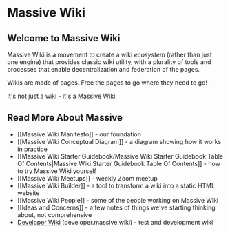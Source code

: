 # Massive Wiki

## Welcome to Massive Wiki

Massive Wiki is a movement to create a wiki *ecosystem* (rather than just one engine) that provides classic wiki utility, with a plurality of tools and processes that enable decentralization and federation of the pages.

Wikis are made of pages. Free the pages to go where they need to go!

It's not just a wiki - it's a Massive Wiki.

## Read More About Massive

- [[Massive Wiki Manifesto]] - our foundation
- [[Massive Wiki Conceptual Diagram]] - a diagram showing how it works in practice
- [[Massive Wiki Starter Guidebook/Massive Wiki Starter Guidebook Table Of Contents|Massive Wiki Starter Guidebook Table Of Contents]] - how to try Massive Wiki yourself
- [[Massive Wiki Meetups]] - weekly Zoom meetup
- [[Massive Wiki Builder]] - a tool to transform a wiki into a static HTML website
- [[Massive Wiki People]] - some of the people working on Massive Wiki
- [[Ideas and Concerns]] - a few notes of things we've starting thinking about, not comprehensive
- [Developer Wiki](https://developer.massive.wiki/) (developer.massive.wiki) - test and development wiki
